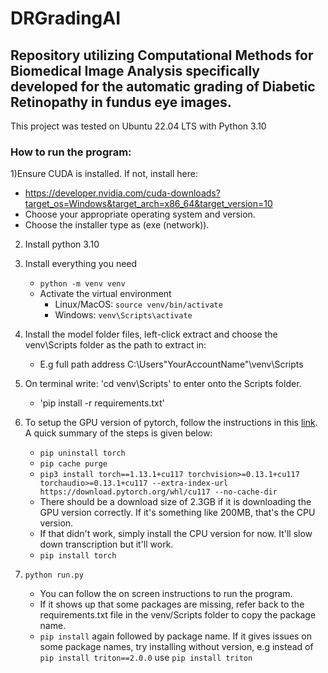 # DRGradingAI
Repository utilizing Computational Methods for Biomedical Image Analysis specifically developed for the automatic grading of Diabetic Retinopathy in fundus eye images.
---------------------------------------------------------------------------------------------------------------------------------
This project was tested on Ubuntu 22.04 LTS with Python 3.10

### How to run the program:
1)Ensure CUDA is installed. If not, install here:
  - https://developer.nvidia.com/cuda-downloads?target_os=Windows&target_arch=x86_64&target_version=10 
  - Choose your appropriate operating system and version.
  - Choose the installer type as (exe (network)).
 
2) Install python 3.10
3) Install everything you need
   - `python -m venv venv`
   - Activate the virtual environment
     - Linux/MacOS: `source venv/bin/activate`
     - Windows: `venv\Scripts\activate`
4) Install the model folder files, left-click extract and choose the venv\Scripts folder as the path to extract in:
   - E.g full path address C:\Users\"YourAccountName"\venv\Scripts
5) On terminal write: 'cd venv\Scripts' to enter onto the Scripts folder. 
   - 'pip install -r requirements.txt'
6) To setup the GPU version of pytorch, follow the instructions in this [link](https://github.com/openai/whisper/discussions/47).
     A quick summary of the steps is given below:
     - `pip uninstall torch`
     - `pip cache purge`
     - `pip3 install torch==1.13.1+cu117 torchvision>=0.13.1+cu117 torchaudio>=0.13.1+cu117 --extra-index-url https://download.pytorch.org/whl/cu117 --no-cache-dir`
     -  There should be a download size of 2.3GB if it is downloading the GPU version correctly. If it's something like 200MB, that's the CPU version.
     -  If that didn't work, simply install the CPU version for now. It'll slow down transcription but it'll work.
     -  `pip install torch`
           
7) `python run.py`
    - You can follow the on screen instructions to run the program.
    - If it shows up that some packages are missing, refer back to the requirements.txt file in the venv/Scripts folder to copy the package name. 
    - `pip install` again followed by package name. If it gives issues on some package names, try installing without version, 
      e.g instead of `pip install triton==2.0.0` use `pip install triton`

